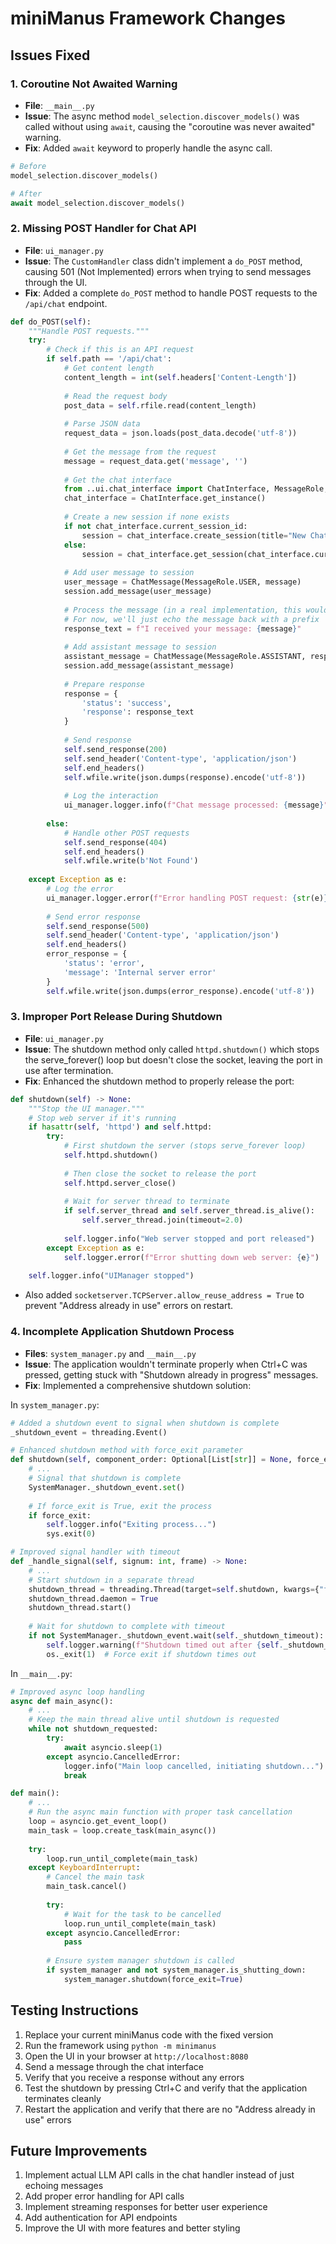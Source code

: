 # miniManus Framework Changes

## Issues Fixed

### 1. Coroutine Not Awaited Warning
- **File**: `__main__.py`
- **Issue**: The async method `model_selection.discover_models()` was called without using `await`, causing the "coroutine was never awaited" warning.
- **Fix**: Added `await` keyword to properly handle the async call.

```python
# Before
model_selection.discover_models()

# After
await model_selection.discover_models()
```

### 2. Missing POST Handler for Chat API
- **File**: `ui_manager.py`
- **Issue**: The `CustomHandler` class didn't implement a `do_POST` method, causing 501 (Not Implemented) errors when trying to send messages through the UI.
- **Fix**: Added a complete `do_POST` method to handle POST requests to the `/api/chat` endpoint.

```python
def do_POST(self):
    """Handle POST requests."""
    try:
        # Check if this is an API request
        if self.path == '/api/chat':
            # Get content length
            content_length = int(self.headers['Content-Length'])
            
            # Read the request body
            post_data = self.rfile.read(content_length)
            
            # Parse JSON data
            request_data = json.loads(post_data.decode('utf-8'))
            
            # Get the message from the request
            message = request_data.get('message', '')
            
            # Get the chat interface
            from ..ui.chat_interface import ChatInterface, MessageRole, ChatMessage
            chat_interface = ChatInterface.get_instance()
            
            # Create a new session if none exists
            if not chat_interface.current_session_id:
                session = chat_interface.create_session(title="New Chat")
            else:
                session = chat_interface.get_session(chat_interface.current_session_id)
            
            # Add user message to session
            user_message = ChatMessage(MessageRole.USER, message)
            session.add_message(user_message)
            
            # Process the message (in a real implementation, this would call the LLM API)
            # For now, we'll just echo the message back with a prefix
            response_text = f"I received your message: {message}"
            
            # Add assistant message to session
            assistant_message = ChatMessage(MessageRole.ASSISTANT, response_text)
            session.add_message(assistant_message)
            
            # Prepare response
            response = {
                'status': 'success',
                'response': response_text
            }
            
            # Send response
            self.send_response(200)
            self.send_header('Content-type', 'application/json')
            self.end_headers()
            self.wfile.write(json.dumps(response).encode('utf-8'))
            
            # Log the interaction
            ui_manager.logger.info(f"Chat message processed: {message}")
            
        else:
            # Handle other POST requests
            self.send_response(404)
            self.end_headers()
            self.wfile.write(b'Not Found')
    
    except Exception as e:
        # Log the error
        ui_manager.logger.error(f"Error handling POST request: {str(e)}")
        
        # Send error response
        self.send_response(500)
        self.send_header('Content-type', 'application/json')
        self.end_headers()
        error_response = {
            'status': 'error',
            'message': 'Internal server error'
        }
        self.wfile.write(json.dumps(error_response).encode('utf-8'))
```

### 3. Improper Port Release During Shutdown
- **File**: `ui_manager.py`
- **Issue**: The shutdown method only called `httpd.shutdown()` which stops the serve_forever() loop but doesn't close the socket, leaving the port in use after termination.
- **Fix**: Enhanced the shutdown method to properly release the port:

```python
def shutdown(self) -> None:
    """Stop the UI manager."""
    # Stop web server if it's running
    if hasattr(self, 'httpd') and self.httpd:
        try:
            # First shutdown the server (stops serve_forever loop)
            self.httpd.shutdown()
            
            # Then close the socket to release the port
            self.httpd.server_close()
            
            # Wait for server thread to terminate
            if self.server_thread and self.server_thread.is_alive():
                self.server_thread.join(timeout=2.0)
            
            self.logger.info("Web server stopped and port released")
        except Exception as e:
            self.logger.error(f"Error shutting down web server: {e}")
    
    self.logger.info("UIManager stopped")
```

- Also added `socketserver.TCPServer.allow_reuse_address = True` to prevent "Address already in use" errors on restart.

### 4. Incomplete Application Shutdown Process
- **Files**: `system_manager.py` and `__main__.py`
- **Issue**: The application wouldn't terminate properly when Ctrl+C was pressed, getting stuck with "Shutdown already in progress" messages.
- **Fix**: Implemented a comprehensive shutdown solution:

In `system_manager.py`:
```python
# Added a shutdown event to signal when shutdown is complete
_shutdown_event = threading.Event()

# Enhanced shutdown method with force_exit parameter
def shutdown(self, component_order: Optional[List[str]] = None, force_exit: bool = False) -> None:
    # ...
    # Signal that shutdown is complete
    SystemManager._shutdown_event.set()
    
    # If force_exit is True, exit the process
    if force_exit:
        self.logger.info("Exiting process...")
        sys.exit(0)

# Improved signal handler with timeout
def _handle_signal(self, signum: int, frame) -> None:
    # ...
    # Start shutdown in a separate thread
    shutdown_thread = threading.Thread(target=self.shutdown, kwargs={"force_exit": True})
    shutdown_thread.daemon = True
    shutdown_thread.start()
    
    # Wait for shutdown to complete with timeout
    if not SystemManager._shutdown_event.wait(self._shutdown_timeout):
        self.logger.warning(f"Shutdown timed out after {self._shutdown_timeout} seconds, forcing exit...")
        os._exit(1)  # Force exit if shutdown times out
```

In `__main__.py`:
```python
# Improved async loop handling
async def main_async():
    # ...
    # Keep the main thread alive until shutdown is requested
    while not shutdown_requested:
        try:
            await asyncio.sleep(1)
        except asyncio.CancelledError:
            logger.info("Main loop cancelled, initiating shutdown...")
            break

def main():
    # ...
    # Run the async main function with proper task cancellation
    loop = asyncio.get_event_loop()
    main_task = loop.create_task(main_async())
    
    try:
        loop.run_until_complete(main_task)
    except KeyboardInterrupt:
        # Cancel the main task
        main_task.cancel()
        
        try:
            # Wait for the task to be cancelled
            loop.run_until_complete(main_task)
        except asyncio.CancelledError:
            pass
        
        # Ensure system manager shutdown is called
        if system_manager and not system_manager.is_shutting_down:
            system_manager.shutdown(force_exit=True)
```

## Testing Instructions

1. Replace your current miniManus code with the fixed version
2. Run the framework using `python -m minimanus`
3. Open the UI in your browser at `http://localhost:8080`
4. Send a message through the chat interface
5. Verify that you receive a response without any errors
6. Test the shutdown by pressing Ctrl+C and verify that the application terminates cleanly
7. Restart the application and verify that there are no "Address already in use" errors

## Future Improvements

1. Implement actual LLM API calls in the chat handler instead of just echoing messages
2. Add proper error handling for API calls
3. Implement streaming responses for better user experience
4. Add authentication for API endpoints
5. Improve the UI with more features and better styling
